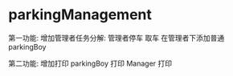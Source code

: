 parkingManagement
=================
第一功能:
  增加管理者任务分解:
    管理者停车 取车
    在管理者下添加普通parkingBoy
    
    
第二功能:
  增加打印
   	parkingBoy 打印
   	Manager    打印
